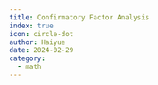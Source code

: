 ```yaml
---
title: Confirmatory Factor Analysis
index: true
icon: circle-dot
author: Haiyue
date: 2024-02-29
category:
  - math
---
```


